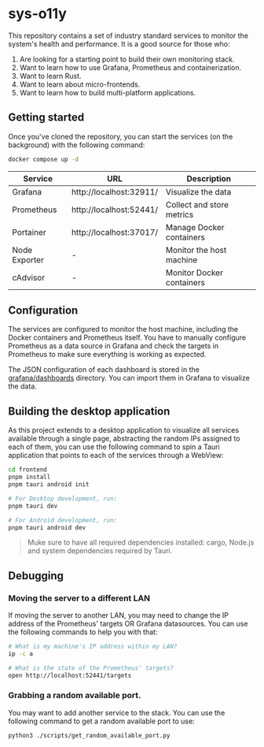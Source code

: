 # sys-o11y

This repository contains a set of industry standard services to monitor the system's health and performance. It is a good source for those who:
1. Are looking for a starting point to build their own monitoring stack.
2. Want to learn how to use Grafana, Prometheus and containerization.
3. Want to learn Rust.
4. Want to learn about micro-frontends.
5. Want to learn how to build multi-platform applications.

## Getting started

Once you've cloned the repository, you can start the services (on the background) with the following command:

```bash
docker compose up -d
```

| Service       | URL                     | Description               |
| ------------- | ----------------------- | ------------------------- |
| Grafana       | http://localhost:32911/ | Visualize the data        |
| Prometheus    | http://localhost:52441/ | Collect and store metrics |
| Portainer     | http://localhost:37017/ | Manage Docker containers  |
| Node Exporter | -                       | Monitor the host machine  |
| cAdvisor      | -                       | Monitor Docker containers |


## Configuration

The services are configured to monitor the host machine, including the Docker containers and Prometheus itself. You have to manually configure Prometheus as a data source in Grafana and check the targets in Prometheus to make sure everything is working as expected.

The JSON configuration of each dashboard is stored in the [grafana/dashboards](./grafana/dashboards/) directory. You can import them in Grafana to visualize the data.

## Building the desktop application

As this project extends to a desktop application to visualize all services available through a single page, abstracting the random IPs assigned to each of them, you can use the following command to spin a Tauri application that points to each of the services through a WebView:

```bash
cd frontend
pnpm install
pnpm tauri android init

# For Desktop development, run:
pnpm tauri dev

# For Android development, run:
pnpm tauri android dev
```

> Muke sure to have all required dependencies installed: cargo, Node.js and system dependencies required by Tauri.

## Debugging

### Moving the server to a different LAN

If moving the server to another LAN, you may need to change the IP address of the Prometheus' targets OR Grafana datasources. You can use the following commands to help you with that:

```bash
# What is my machine's IP address within my LAN?
ip -c a
```

```bash
# What is the state of the Prometheus' targets?
open http://localhost:52441/targets
```

### Grabbing a random available port.

You may want to add another service to the stack. You can use the following command to get a random available port to use:

```bash
python3 ./scripts/get_random_available_port.py
```
